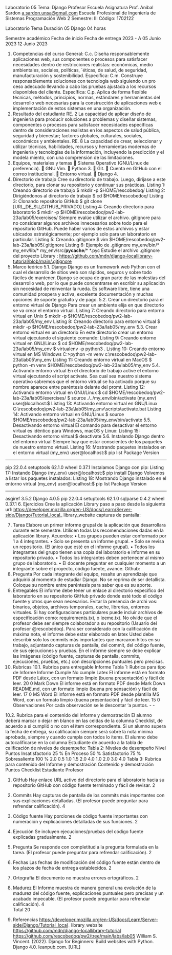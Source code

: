 Laboratorio 05 
Tema: Django 
Profesor 	Escuela 	Asignatura
Prof. Anibal Sardon
a.sardon.unsa@gmail.com	Escuela Profesional de 
Ingeniería de Sistemas	Programación Web 2 
Semestre: III 
Código: 1702122

Laboratorio 	Tema 	Duración
05 	Django 	04 horas

Semestre académico 	Fecha de inicio 	Fecha de entrega
2023 - A 	05 Junio 2023 	12 Junio 2023

1. Competencias del curso 
General: C.c. Diseña responsablemente aplicaciones web, sus componentes o procesos para satisfacer necesidades dentro de restricciones realistas: económicas, medio ambientales, sociales, políticas, ´éticas, de salud, de seguridad, manufacturación y sostenibilidad. 
Específica: C.m. Construye responsablemente soluciones con tecnología web siguiendo un pro ceso adecuado llevando a cabo las pruebas ajustada a los recursos disponibles del cliente. 
Específica: C.p. Aplica de forma flexible técnicas, métodos, principios, normas, estándares y herramientas del desarrollo web necesarias para la construcción de aplicaciones web e implementación de estos sistemas en una organización. 
2. Resultado del estudiante 
RE. 2 La capacidad de aplicar diseño de ingeniería para producir soluciones a problemas y diseñar sistemas, componentes o procesos para satisfacer necesidades específicas dentro de consideraciones realistas en los aspectos de salud pública, seguridad y bienestar; factores globales, culturales, sociales, económicos y ambientales. 
RE. 8 La capacidad de crear, seleccionar y utilizar técnicas, habilidades, recursos y herramientas modernas de ingeniería y tecnologías de la información, incluyendo la predicción y el modela miento, con una comprensión de las limitaciones. 
3. Equipos, materiales y temas 
	Sistema Operativo (GNU/Linux de preferencia). 
	GNU Vim. 
	Python 3. 
	Git. 
	Cuenta en GitHub con el correo institucional. 
	Entorno virtual. 
	Django 4. 
4. Directorio de trabajo 
Cree su directorio de trabajo. 
Luego, diríjase a este directorio, para clonar su repositorio y continuar sus prácticas. 
Listing 1: Creando directorio de trabajo 
$ mkdir -p $HOME/rescobedoq/ 
Listing 2: Dirigiéndonos al directorio de trabajo 
$ cd $HOME/rescobedoq/ 
Listing 3: Clonando repositorio GitHub 
$ git clone [URL_DE_SU_GITHUB_PRIVADO] 
Listing 4: Creando directorio para laboratorio 
$ mkdir -p $HOME/rescobedoq/pw2-lab-23a/lab05/exercises/ 
Siempre evalúe utilizar el archivo. gitignore para no considerar algunos archivos innecesarios sobre todo para el repositorio GitHub. 
Puede haber varios de estos archivos y estar ubicados estratégicamente; por ejemplo solo para un laboratorio en particular. 
Listing 5: Creando. gitignore 
$ vim $HOME/rescobedoq/pw2-lab-23a/lab05/.gitignore 
Listing 6: Ejemplo de .gitignore 
my_env/bin/* 
my_env/lib/* 
my_env/src/__pycache__/* 
*.pyc 
Estudie el archivo .gitignore del proyecto Library : 
https://github.com/mdn/django-locallibrary-tutorial/blob/main/.gitignore 
5. Marco teórico 
5.1. Django 
Django es un framework web Python con el cual el desarrollo de sitios web son rápidos, seguros y sobre todo fáciles de mantener. 
Django se ocupa de gran parte de las molestias del desarrollo web, por lo que puede concentrarse en escribir su aplicación sin necesidad de reinventar la rueda. 
Es software libre, tiene una comunidad prospera y activa, excelente documentación y muchas opciones de soporte gratuito y de pago. 
5.2. Crear un directorio para el entorno virtual de Django Para crear un ambiente elija en que directorio se va crear el entorno virtual. 
Listing 7: Creando directorio para entorno virtual en Unix 
$ mkdir -p $HOME/rescobedoq/pw2-lab-23a/lab05/my_env 
Listing 8: Creando directorio para entorno virtual 
$ mkdir -p $HOME/rescobedoq/pw2-lab-23a/lab05/my_env 
5.3. Crear entorno virtual en un directorio 
En este directorio crear un entorno virtual ejecutando el siguiente comando: 
Listing 9: Creando entorno virtual en GNU/Linux 
$ cd $HOME/rescobedoq/pw2-lab-23a/lab05/my_env 
$ virtualenv -p python3 . 
Listing 10: Creando entorno virtual en MS Windows 
C:\>python -m venv c:\rescobedoq\pw2-lab-23a\lab05\my_env 
Listing 11: Creando entorno virtual en MacOS 
$ python -m venv $HOME/rescobedoq/pw2-lab-23a/lab05/my_env 
5.4. Activando entorno virtual 
En el directorio de trabajo active el entorno virtual ejecutando el script activate. 
Sea cual sea nuestro sistema operativo sabremos que el entorno virtual se ha activado porque su nombre aparece entre paréntesis delante del promt. 
Listing 12: Activando entorno virtual en GNU/Linux 
$ cd $HOME/rescobedoq/pw2-lab-23a/lab05/exercises/ 
$ source ./../my_env/bin/activate 
(my_env) user@localhost:$ 
Listing 13: Activando entorno virtual en GNU/Linux 
C:\rescobedoq\pw2-lab-23a\lab05\my_env\scripts\activate.bat 
Listing 14: Activando entorno virtual en GNU/Linux 
$ source $HOME/rescobedoq/pw2-lab-23a/lab05/my_env/bin/activate 
5.5. Desactivando entorno virtual 
El comando para desactivar el entorno virtual es idéntico para Windows, macOS y Linux: 
Listing 15: Desactivando entorno virtual 
$ deactivate 
5.6. Instalando Django dentro del entorno virtual 
Siempre hay que estar conscientes de los paquetes de nuestro entorno virtual. 
Listing 16: Mostrando paquetes instalados en el entorno virtual 
(my_env) user@localhost:$ pip list 
Package Version 
---------- ------- 
pip 22.0.4 
setuptools 62.1.0 
wheel 0.37.1 
Instalamos Django con pip: 
Listing 17: Instando Django 
(my_env) user@localhost:$ pip install Django 
Volvemos a listar los paquetes instalados: 
Listing 18: Mostrando Django instalado en el entorno virtual 
(my_env) user@localhost:$ pip list 
Package Version 
---------- ------- 
asgiref 3.5.2 
Django 4.0.5 
pip 22.0.4 
setuptools 62.1.0 
sqlparse 0.4.2 
wheel 0.37.1 
6. Ejercicios 
Cree la aplicación Library paso a paso desde la siguiente url: 
https://developer.mozilla.org/en-US/docs/Learn/Server-side/Django/Tutorial_local_ library_website 
capturas de pantalla:
 
 
7. Tarea 
Elabore un primer informe grupal de la aplicación que desarrollara durante este semestre. Utilicen todas las recomendaciones dadas en la aplicación library. 
Acuerdos: 
• Los grupos pueden estar conformado por 1 a 4 integrantes. 
• Solo se presenta un informe grupal. 
• Solo se revisa un repositorio. (El único que esté en el informe grupal). 
• Todos los integrantes del grupo tienen una copia del laboratorio e informe en su repositorio privado. 
• Todos los integrantes deben pertenecer al mismo grupo de laboratorio. 
• El docente preguntar en cualquier momento a un integrante sobre el proyecto, código fuente, avance. 
Github:
8. Pregunta 
Por cada integrante del equipo, resalte un aprendizaje que adquirió al momento de estudiar Django. No se reprima de ser detallista. Coloque su nombre entre paréntesis para saber que es su aporte. 
9. Entregables 
El informe debe tener un enlace al directorio específico del laboratorio en su repositorio GitHub privado donde esté todo el código fuente y otros que sean necesarios. Evitar la presencia de archi vos: binarios, objetos, archivos temporales, cache, librerías, entornos virtuales. Si hay configuraciones particulares puede incluir archivos de especificación como: requirements.txt, o leeme.txt. 
No olvide que el profesor debe ser siempre colaborador a su repositorio (Usuario del profesor @rescobedoq). 
Para ser considerado con la calificación de máxima nota, el informe debe estar elaborado en latex 
Usted debe describir solo los commits más importantes que marcaron hitos en su trabajo, adjuntando capturas de pantalla, del commit, del código fuente, de sus ejecuciones y pruebas. 
En el informe siempre se debe explicar las imágenes (código fuente, capturas de pantalla, commits, ejecuciones, pruebas, etc.) con descripciones puntuales pero precisas. 
10. Rubricas 
10.1. Rubrica para entregable Informe 
Tabla 1: Rubrica para tipo de Informe 
Informe 	Cumple 	No 
cumple
Latex 	El informe está en formato PDF desde Látex, con un formato limpio (buena presentación) y fácil de leer.	20 	0
Mark Down 	El informe está en formato PDF desde Mark Down README.md, con un formato limpio (buena pre sensación) y fácil de leer.	17 	0
MS Word 	El informe está en formato PDF desde plantilla MS Word, con un formato limpio (buena presentación) y fácil de leer.	15 	0
Observaciones 	Por cada observación se le descontar ‘a puntos. 	- 	-

10.2. Rubrica para el contenido del Informe y demostración 
El alumno deberá marcar o dejar en blanco en las celdas de la columna Checklist, de acuerdo a si cumplió o no con el ítem correspondiente. 
Si un alumno supera la fecha de entrega, su calificación siempre será sobre la nota mínima aprobada, siempre y cuando cumpla con todos lo ítems. 
El alumno debe autocalificarse en la columna Estudiante de acuerdo a la tabla de calificación de niveles de desempeño: 
Tabla 2: Niveles de desempeño 
Nivel
Puntos 	Insatisfactorio 25 % 	En Proceso 50 % Satisfactorio 75 % Sobresaliente 100 % 
2.0		0.5 			1.0 		1.5 			2.0 
4.0 		1.0 			2.0 		3.0 			4.0 
Tabla 3: Rubrica para contenido del Informe y demostración 
Contenido y demostración 	Puntos 	Checklist	Estudiante 	Profesor
1. GitHub 	Hay enlace URL activo del directorio para el laboratorio hacia su repositorio GitHub con código fuente terminado y fácil de revisar.	2			
2. Commits 	Hay capturas de pantalla de los commits más importantes con sus explicaciones detalladas. (El profesor puede preguntar para refrendar calificación).	4			
3. Código fuente	Hay porciones de código fuente importantes con numeración y explicaciones detalladas de sus funciones.	2			
4. Ejecución 	Se incluyen ejecuciones/pruebas del código fuente explicadas gradualmente.	2			
5. Pregunta 	Se responde con completitud a la pregunta formulada en la tarea. (El profesor puede preguntar para refrendar calificación).	2			
6. Fechas 	Las fechas de modificación del código fuente están dentro de los plazos de fecha de entrega establecidos.	2			
7. Ortografía 	El documento no muestra errores ortográficos. 	2			
8. Madurez 	El Informe muestra de manera general una evolución de la madurez del código fuente, explicaciones puntuales pero precisas y un acabado impecable. (El profesor puede preguntar para refrendar calificación).	4			
Total 	20			

11. Referencias 
https://developer.mozilla.org/en-US/docs/Learn/Server-side/Django/Tutorial_local_ library_website 
https://github.com/mdn/django-locallibrary-tutorial 
https://github.com/rescobedoq/pw2/tree/main/labs/lab05 
William S. Vincent. (2022). Django for Beginners: Build websites with Python. Django 4.0. leanpub.com. [URL] 
